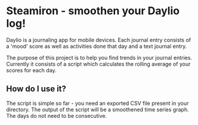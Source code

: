 Steamiron - smoothen your Daylio log!
=====================================

Daylio is a journaling app for mobile devices. Each journal entry
consists of a \'mood\' score as well as activities done that day and a
text journal entry.

The purpose of this project is to help you find trends in your journal
entries. Currently it consists of a script which calculates the rolling
average of your scores for each day.

How do I use it?
----------------

The script is simple so far - you need an exported CSV file present in
your directory. The output of the script will be a smoothened time
series graph. The days do not need to be consecutive.
